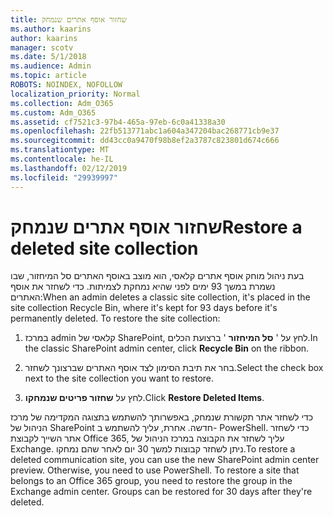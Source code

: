 ```yaml
---
title: שחזור אוסף אתרים שנמחק
ms.author: kaarins
author: kaarins
manager: scotv
ms.date: 5/1/2018
ms.audience: Admin
ms.topic: article
ROBOTS: NOINDEX, NOFOLLOW
localization_priority: Normal
ms.collection: Adm_O365
ms.custom: Adm_O365
ms.assetid: cf7521c3-97b4-465a-97eb-6c0a41338a30
ms.openlocfilehash: 22fb513771abc1a604a347204bac268771cb9e37
ms.sourcegitcommit: dd43cc0a9470f98b8ef2a3787c823801d674c666
ms.translationtype: MT
ms.contentlocale: he-IL
ms.lasthandoff: 02/12/2019
ms.locfileid: "29939997"
---
```

# <a name="restore-a-deleted-site-collection"></a><span data-ttu-id="7f223-102">שחזור אוסף אתרים שנמחק</span><span class="sxs-lookup"><span data-stu-id="7f223-102">Restore a deleted site collection</span></span>

<span data-ttu-id="7f223-p101">בעת ניהול מוחק אוסף אתרים קלאסי, הוא מוצב באוסף האתרים סל המיחזור, שבו נשמרת במשך 93 ימים לפני שהיא נמחקת לצמיתות. כדי לשחזר את אוסף האתרים:</span><span class="sxs-lookup"><span data-stu-id="7f223-p101">When an admin deletes a classic site collection, it's placed in the site collection Recycle Bin, where it's kept for 93 days before it's permanently deleted. To restore the site collection:</span></span>
  
1. <span data-ttu-id="7f223-105">במרכז admin קלאסי של SharePoint, לחץ על ' **סל המיחזור** ' ברצועת הכלים.</span><span class="sxs-lookup"><span data-stu-id="7f223-105">In the classic SharePoint admin center, click **Recycle Bin** on the ribbon.</span></span> 
    
2. <span data-ttu-id="7f223-106">בחר את תיבת הסימון לצד אוסף האתרים שברצונך לשחזר.</span><span class="sxs-lookup"><span data-stu-id="7f223-106">Select the check box next to the site collection you want to restore.</span></span>
    
3. <span data-ttu-id="7f223-107">לחץ על **שחזור פריטים שנמחקו**.</span><span class="sxs-lookup"><span data-stu-id="7f223-107">Click **Restore Deleted Items**.</span></span>
    
<span data-ttu-id="7f223-p102">כדי לשחזר אתר תקשורת שנמחק, באפשרותך להשתמש בתצוגה המקדימה של מרכז הניהול של SharePoint חדשה. אחרת, עליך להשתמש ב- PowerShell. כדי לשחזר אתר השייך לקבוצת Office 365, עליך לשחזר את הקבוצה במרכז הניהול של Exchange. ניתן לשחזר קבוצות למשך 30 יום לאחר שהם נמחקו.</span><span class="sxs-lookup"><span data-stu-id="7f223-p102">To restore a deleted communication site, you can use the new SharePoint admin center preview. Otherwise, you need to use PowerShell. To restore a site that belongs to an Office 365 group, you need to restore the group in the Exchange admin center. Groups can be restored for 30 days after they're deleted.</span></span>
  

